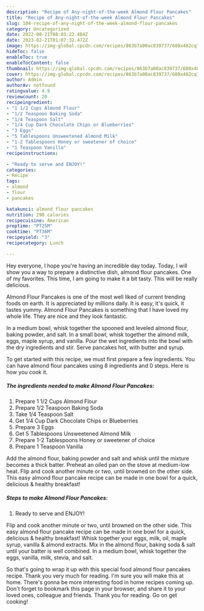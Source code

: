 ```yaml
---
description: "Recipe of Any-night-of-the-week Almond Flour Pancakes"
title: "Recipe of Any-night-of-the-week Almond Flour Pancakes"
slug: 104-recipe-of-any-night-of-the-week-almond-flour-pancakes
category: Uncategorized
date: 2022-08-21T08:03:22.484Z
date: 2023-02-21T01:07:32.472Z
image: https://img-global.cpcdn.com/recipes/863b7a00ac839737/680x482cq70/almond-flour-pancakes-recipe-main-photo.jpg
hideToc: false
enableToc: true
enableTocContent: false
thumbnail: https://img-global.cpcdn.com/recipes/863b7a00ac839737/680x482cq70/almond-flour-pancakes-recipe-main-photo.jpg
cover: https://img-global.cpcdn.com/recipes/863b7a00ac839737/680x482cq70/almond-flour-pancakes-recipe-main-photo.jpg
author: Admin
authorAv: notfound
ratingvalue: 4.9
reviewcount: 20
recipeingredient:
- "1 1/2 Cups Almond Flour"
- "1/2 Teaspoon Baking Soda"
- "1/4 Teaspoon Salt"
- "1/4 Cup Dark Chocolate Chips or Blueberries"
- "3 Eggs"
- "5 Tablespoons Unsweetened Almond Milk"
- "1-2 Tablespoons Honey or sweetener of choice"
- "1 Teaspoon Vanilla"
recipeinstructions:

- "Ready to serve and ENJOY!"
categories:
- Recipe
tags:
- almond
- flour
- pancakes

katakunci: almond flour pancakes 
nutrition: 290 calories
recipecuisine: American
preptime: "PT25M"
cooktime: "PT36M"
recipeyield: "3"
recipecategory: Lunch

---
```



Hey everyone, I hope you're having an incredible day today. Today, I will show you a way to prepare a distinctive dish, almond flour pancakes. One of my favorites. This time, I am going to make it a bit tasty. This will be really delicious.

Almond Flour Pancakes is one of the most well liked of current trending foods on earth. It is appreciated by millions daily. It is easy, it's quick, it tastes yummy. Almond Flour Pancakes is something that I have loved my whole life. They are nice and they look fantastic.

In a medium bowl, whisk together the spooned and leveled almond flour, baking powder, and salt. In a small bowl, whisk together the almond milk, eggs, maple syrup, and vanilla. Pour the wet ingredients into the bowl with the dry ingredients and stir. Serve pancakes hot, with butter and syrup.


To get started with this recipe, we must first prepare a few ingredients. You can have almond flour pancakes using 8 ingredients and 0 steps. Here is how you cook it.

<!--inarticleads1-->

##### The ingredients needed to make Almond Flour Pancakes:

1. Prepare 1 1/2 Cups Almond Flour
1. Prepare 1/2 Teaspoon Baking Soda
1. Take 1/4 Teaspoon Salt
1. Get 1/4 Cup Dark Chocolate Chips or Blueberries
1. Prepare 3 Eggs
1. Get 5 Tablespoons Unsweetened Almond Milk
1. Prepare 1-2 Tablespoons Honey or sweetener of choice
1. Prepare 1 Teaspoon Vanilla


Add the almond flour, baking powder and salt and whisk until the mixture becomes a thick batter. Preheat an oiled pan on the stove at medium-low heat. Flip and cook another minute or two, until browned on the other side. This easy almond flour pancake recipe can be made in one bowl for a quick, delicious &amp; healthy breakfast! 

<!--inarticleads2-->

##### Steps to make Almond Flour Pancakes:


1. Ready to serve and ENJOY!

Flip and cook another minute or two, until browned on the other side. This easy almond flour pancake recipe can be made in one bowl for a quick, delicious &amp; healthy breakfast! Whisk together your eggs, milk, oil, maple syrup, vanilla &amp; almond extracts. Mix in the almond flour, baking soda &amp; salt until your batter is well combined. In a medium bowl, whisk together the eggs, vanilla, milk, stevia, and salt. 

So that's going to wrap it up with this special food almond flour pancakes recipe. Thank you very much for reading. I'm sure you will make this at home. There's gonna be more interesting food in home recipes coming up. Don't forget to bookmark this page in your browser, and share it to your loved ones, colleague and friends. Thank you for reading. Go on get cooking!
